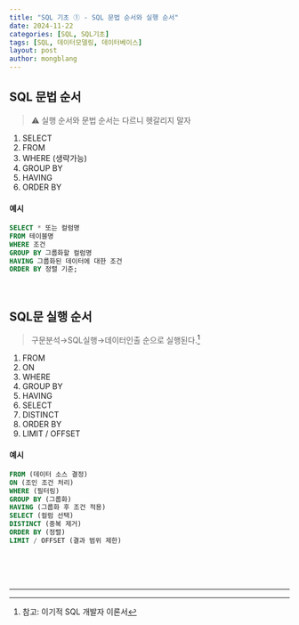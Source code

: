 ```yaml
---
title: "SQL 기초 ① - SQL 문법 순서와 실행 순서"
date: 2024-11-22 
categories: [SQL, SQL기초]
tags: [SQL, 데이터모델링, 데이터베이스]
layout: post
author: mongblang
---
```


## **SQL 문법 순서**
> ⚠️ 실행 순서와 문법 순서는 다르니 헷갈리지 말자  

1. SELECT
2. FROM
3. WHERE (생략가능)
4. GROUP BY
5. HAVING
6. ORDER BY

#### 예시  
```sql
SELECT * 또는 컬럼명  
FROM 테이블명 
WHERE 조건
GROUP BY 그룹화할 컬럼명
HAVING 그룹화된 데이터에 대한 조건
ORDER BY 정렬 기준;
```
&nbsp;  

## **SQL문 실행 순서**  
> 구문분석→SQL실행→데이터인출 순으로 실행된다.[^1]

1. FROM
2. ON
3. WHERE 
4. GROUP BY 
5. HAVING 
6. SELECT 
7. DISTINCT 
8. ORDER BY 
9. LIMIT / OFFSET  

#### 예시  
```sql
FROM (데이터 소스 결정)
ON (조인 조건 처리)
WHERE (필터링)
GROUP BY (그룹화)
HAVING (그룹화 후 조건 적용)
SELECT (컬럼 선택)
DISTINCT (중복 제거)
ORDER BY (정렬)
LIMIT / OFFSET (결과 범위 제한)
```  
&nbsp;  
&nbsp;  
&nbsp;  

---

[^1]: 참고: 이기적 SQL 개발자 이론서